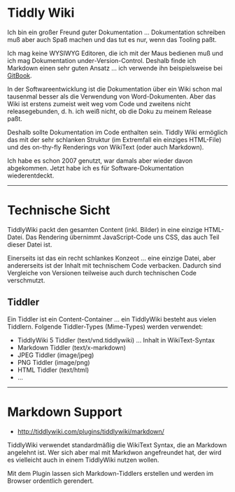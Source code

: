 # Tiddly Wiki
Ich bin ein großer Freund guter Dokumentation ... Dokumentation schreiben muß aber auch Spaß machen und das tut es nur, wenn das Tooling paßt.

Ich mag keine WYSIWYG Editoren, die ich mit der Maus bedienen muß und ich mag Dokumentation under-Version-Control. Deshalb finde ich Markdown einen sehr guten Ansatz ... ich verwende ihn beispielsweise bei [GitBook](gitbook.md).

In der Softwareentwicklung ist die Dokumentation über ein Wiki schon mal tausenmal besser als die Verwendung von Word-Dokumenten. Aber das Wiki ist erstens zumeist weit weg vom Code und zweitens nicht releasegebunden, d. h. ich weiß nicht, ob die Doku zu meinem Release paßt.

Deshalb sollte Dokumentation im Code enthalten sein. Tiddly Wiki ermöglich das mit der sehr schlanken Struktur (im Extremfall ein einziges HTML-File) und des on-thy-fly Renderings von WikiText (oder auch Markdown).

Ich habe es schon 2007 genutzt, war damals aber wieder davon abgekommen. Jetzt habe ich es für Software-Dokumentation wiederentdeckt.

--- 

# Technische Sicht
TiddlyWiki packt den gesamten Content (inkl. Bilder) in eine einzige HTML-Datei. Das Rendering übernimmt JavaScript-Code uns CSS, das auch Teil dieser Datei ist.

Einerseits ist das ein recht schlankes Konzeot ... eine einzige Datei, aber andererseits ist der Inhalt mit technischem Code verbacken. Dadurch sind Vergleiche von Versionen teilweise auch durch technischen Code verschmutzt.

## Tiddler
Ein Tiddler ist ein Content-Container ... ein TiddlyWiki besteht aus vielen Tiddlern. Folgende Tiddler-Types (Mime-Types) werden verwendet:

* TiddlyWiki 5 Tiddler (text/vnd.tiddlywiki) ... Inhalt in WikiText-Syntax
* Markdown Tiddler (text/x-markdown)
* JPEG Tiddler (image/jpeg)
* PNG Tiddler (image/png)
* HTML Tiddler (text/html)
* ...

---

# Markdown Support
* http://tiddlywiki.com/plugins/tiddlywiki/markdown/

TiddlyWiki verwendet standardmäßig die WikiText Syntax, die an Markdown angelehnt ist. Wer sich aber mal mit Markdwon angefreundet hat, der wird es vielleicht auch in einem TiddlyWiki nutzen wollen.

Mit dem Plugin lassen sich Markdown-Tiddlers erstellen und werden im Browser ordentlich gerendert.

